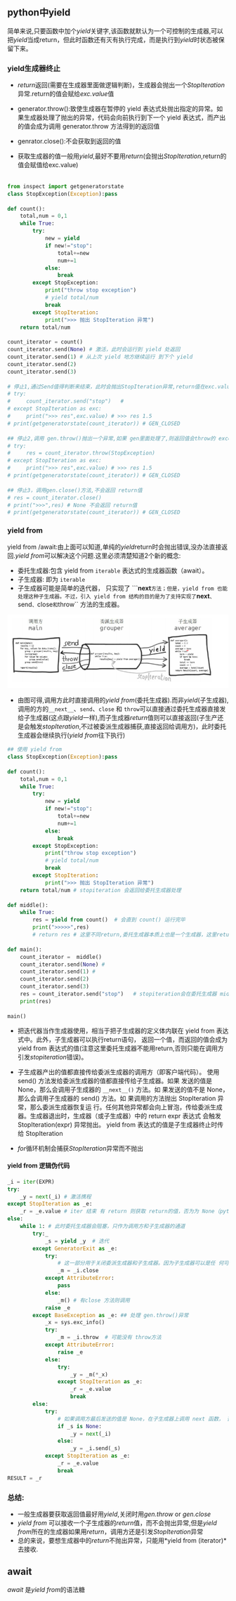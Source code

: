 ## python中yield        
简单来说,只要函数中加个*yield*关键字,该函数就默认为一个可控制的生成器,可以把*yield*当成return，但此时函数还有灭有执行完成，而是执行到*yield*时状态被保留下来。

### yield生成器终止
* *return*返回(需要在生成器里面做逻辑判断)，生成器会抛出一个*StopIteration*异常.return的值会赋给*exc.value*值

* generator.throw():致使生成器在暂停的 yield 表达式处抛出指定的异常。如果生成器处理了抛出的异常，代码会向前执行到下一个 yield 表达式，而产出的值会成为调用 generator.throw 方法得到的返回值

* genrator.close():不会获取到返回的值

* 获取生成器的值一般用*yield*,最好不要用*return*(会抛出*StopIteration*,return的值会赋值给exc.value)

```python

from inspect import getgeneratorstate
class StopException(Exception):pass

def count():
    total,num = 0,1
    while True:
        try:
            new = yield 
            if new!="stop":
                total+=new
                num+=1
            else:
                break
        except StopException:
            print("throw stop exception")
            # yield total/num
            break
        except StopIteration:
            print(">>> 抛出 StopIteration 异常")
    return total/num

count_iterator = count()
count_iterator.send(None) # 激活，此时会运行到 yield 处返回
count_iterator.send(1) # 从上次 yield 地方继续运行 到下个 yield
count_iterator.send(2) 
count_iterator.send(3)

# 停止1,通过Send值得判断来结束，此时会抛出StopIteration异常,return值在exc.value里面
# try:
#     count_iterator.send("stop")   # 
# except StopIteration as exc:
#     print(">>> res",exc.value) # >>> res 1.5
# print(getgeneratorstate(count_iterator)) # GEN_CLOSED

## 停止2,调用 gen.throw()抛出一个异常,如果 gen里面处理了,则返回值会throw的 exception里面
# try:
#     res = count_iterator.throw(StopException)
# except StopIteration as exc:
#     print(">>> res",exc.value) # >>> res 1.5
# print(getgeneratorstate(count_iterator)) # GEN_CLOSED

## 停止3，调用gen.close()方法,不会返回 return值
# res = count_iterator.close()
# print(">>>",res) # None 不会返回 return值
# print(getgeneratorstate(count_iterator)) # GEN_CLOSED

```

### yield from      
yield from /await:由上面可以知道,单纯的*yield*return时会抛出错误,没办法直接返回.*yield from*可以解决这个问题.这里必须清楚知道2个新的概念:   
- 委托生成器:包含 yield from ``iterable`` 表达式的生成器函数（await）。
- 子生成器: 即为 ``iterable``
- 子生成器可能是简单的迭代器， 只实现了 ```__next__`` 方法；但是，yield from 也能处理这种子生成器。不过，引入 yield from 结构的目的是为了支持实现了 ``__next__``、``send``、``close`` 和 ``throw`` 方法的生成器。       
     
![调用方-委托生成器-子生成器](../recource/images/yielffrom.png)    

- 由图可得,调用方此时直接调用的*yield from*(委托生成器).而非*yield*(子生成器),调用的方的``__next__``、``send``、``close`` 和 ``throw``可以直接通过委托生成器直接发给子生成器(这点跟*yield*一样),而子生成器*return*值则可以直接返回(子生产还是会触发*stopIteration*,不过被委派生成器捕获,直接返回给调用方)，此时委托生成器会继续执行(*yield from*往下执行)

```python
## 使用 yield from 
class StopException(Exception):pass

def count():
    total,num = 0,1
    while True:
        try:
            new = yield 
            if new!="stop":
                total+=new
                num+=1
            else:
                break
        except StopException:
            print("throw stop exception")
            # yield total/num
            break
        except StopIteration:
            print(">>> 抛出 StopIteration 异常")
    return total/num # stopiteration 会返回给委托生成器处理
 
def middle():
    while True:
        res = yield from count()  # 会直到 count() 运行完毕
        print(">>>>>",res)
        # return res # 这里不同return,委托生成器本质上也是一个生成器，这里return会在调用方抛出stopiteration异常

def main():
    count_iterator =  middle()
    count_iterator.send(None) # 
    count_iterator.send(1) # 
    count_iterator.send(2) 
    count_iterator.send(3)
    res = count_iterator.send("stop")   # stopiteration会在委托生成器 middle中处理，而不会返回调用方
    print(res)

main()

```

- 把迭代器当作生成器使用，相当于把子生成器的定义体内联在 yield from 表达式中。此外，子生成器可以执行return语句， 返回一个值，而返回的值会成为yield from 表达式的值(注意这里委托生成器不能用return,否则只能在调用方引发*stopiteration*错误)。

- 子生成器产出的值都直接传给委派生成器的调用方（即客户端代码）。 使用 send() 方法发给委派生成器的值都直接传给子生成器。如果 发送的值是 None，那么会调用子生成器的 ``__next__()`` 方法。如 果发送的值不是 None，那么会调用子生成器的 send() 方法。如 果调用的方法抛出 StopIteration 异常，那么委派生成器恢复运 行。任何其他异常都会向上冒泡，传给委派生成器。生成器退出时，生成器（或子生成器）中的 return expr 表达式 会触发 StopIteration(expr) 异常抛出。 yield from 表达式的值是子生成器终止时传给 StopIteration

- *for*循环机制会捕获*StopIteration*异常而不抛出

#### yield from 逻辑伪代码
```python
_i = iter(EXPR)  
try:
    _y = next(_i) # 激活携程
except StopIteration as _e: 
    _r = _e.value # iter 结束 有 return 则获取 return的值，否为为 None（python 函数默认return None）
else:
    while 1: # 此时委托生成器会阻塞，只作为调用方和子生成器的通道
        try:_
            _s = yield _y  # 迭代
        except GeneratorExit as _e: 
            try:
                # 这一部分用于关闭委派生成器和子生成器。因为子生成器可以是任 何可迭代的对象，所以可能没有 close 方法
                _m = _i.close  
            except AttributeError: 
                pass 
            else:
                _m() # 有close 方法则调用
            raise _e 
        except BaseException as _e: ## 处理 gen.throw()异常
            _x = sys.exc_info() 
            try:
                _m = _i.throw  # 可能没有 throw方法
            except AttributeError: 
                raise _e 
            else: 
                try:
                    _y = _m(*_x) 
                except StopIteration as _e:
                    _r = _e.value 
                    break 
        else: 
            try: 
                # 如果调用方最后发送的值是 None，在子生成器上调用 next 函数， 否则调用 send 方法。
                if _s is None:  
                    _y = next(_i) 
                else:
                    _y = _i.send(_s) 
            except StopIteration as _e: 
                _r = _e.value 
                break
RESULT = _r 

```

### 总结: 
- 一般生成器要获取返回值最好用*yield*,关闭时用*gen.throw* or *gen.close*
- *yield from* 可以接收一个子生成器的*return*值，而不会抛出异常,但是*yield from*所在的生成器如果用*return*，调用方还是引发*StopIteration*异常
- 总的来说，要想生成器中的*return*不抛出异常，只能用*yield from (iterator)*去接收.




## await
*await* 是*yield from*的语法糖